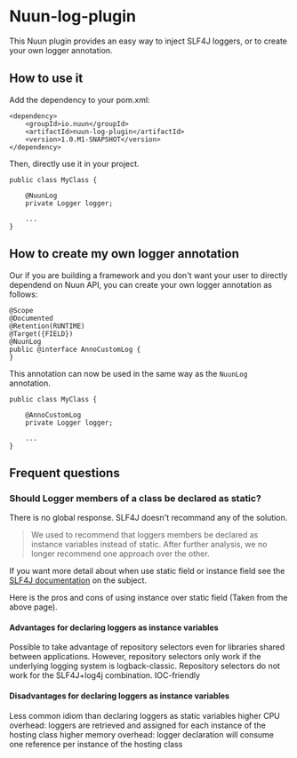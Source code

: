 # Nuun-log-plugin

This Nuun plugin provides an easy way to inject SLF4J loggers, or to create your own logger annotation.

## How to use it

Add the dependency to your pom.xml:

    <dependency>
        <groupId>io.nuun</groupId>
        <artifactId>nuun-log-plugin</artifactId>
        <version>1.0.M1-SNAPSHOT</version>
    </dependency>

Then, directly use it in your project.

    public class MyClass {

        @NuunLog
        private Logger logger;

        ...
    }

## How to create my own logger annotation

Our if you are building a framework and you don't want your user to directly dependend on Nuun API,
you can create your own logger annotation as follows:

    @Scope
    @Documented
    @Retention(RUNTIME)
    @Target({FIELD})
    @NuunLog
    public @interface AnnoCustomLog {
    }
    
This annotation can now be used in the same way as the `NuunLog` annotation.

    public class MyClass {

        @AnnoCustomLog
        private Logger logger;

        ...
    }

## Frequent questions

### Should Logger members of a class be declared as static?

There is no global response. SLF4J doesn't recommand any of the solution.

> We used to recommend that loggers members be declared as instance variables instead of static. After further analysis, we no longer recommend one approach over the other.

If you want more detail about when use static field or instance field see the [SLF4J documentation](http://slf4j.org/faq.html#declared_static) on the subject.

Here is the pros and cons of using instance over static field (Taken from the above page).

#### Advantages for declaring loggers as instance variables

Possible to take advantage of repository selectors even for libraries shared between applications. However, repository selectors only work if the underlying logging system is logback-classic. Repository selectors do not work for the SLF4J+log4j combination.
IOC-friendly

#### Disadvantages for declaring loggers as instance variables

Less common idiom than declaring loggers as static variables
higher CPU overhead: loggers are retrieved and assigned for each instance of the hosting class
higher memory overhead: logger declaration will consume one reference per instance of the hosting class

